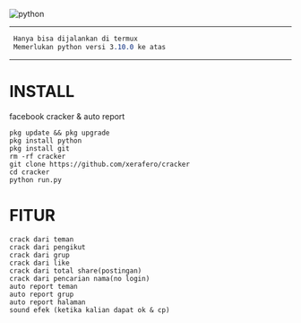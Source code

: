![python](https://img.shields.io/badge/-python-grey?style=for-the-badge&logo=python&logoColor=white&labelColor=8E2DE2)

-- -
``` css
 Hanya bisa dijalankan di termux
 Memerlukan python versi 3.10.0 ke atas
```
-- --

# INSTALL
facebook cracker &amp; auto report

```
pkg update && pkg upgrade
pkg install python
pkg install git
rm -rf cracker
git clone https://github.com/xerafero/cracker
cd cracker
python run.py
```


# FITUR

```
crack dari teman
crack dari pengikut
crack dari grup
crack dari like
crack dari total share(postingan)
crack dari pencarian nama(no login)
auto report teman
auto report grup
auto report halaman
sound efek (ketika kalian dapat ok & cp)
```
